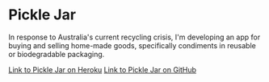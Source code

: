 # Pickle Jar

In response to Australia's current recycling crisis, I'm developing an app for buying and selling home-made goods, specifically condiments in reusable or biodegradable packaging.

[Link to Pickle Jar on Heroku](pickle-jar.herokuapp.com)
[Link to Pickle Jar on GitHub](github.com/CaroEvans/Zero_Waste_Shop)
